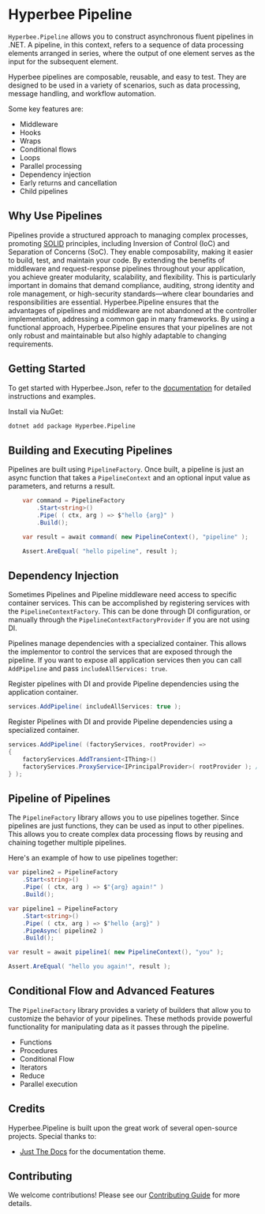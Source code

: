 ﻿# Hyperbee Pipeline

`Hyperbee.Pipeline` allows you to construct asynchronous fluent pipelines in .NET. A pipeline, in this context, refers to a 
sequence of data processing elements arranged in series, where the output of one element serves as the input for the subsequent 
element.

Hyperbee pipelines are composable, reusable, and easy to test. They are designed to be used in a variety of scenarios, such 
as data processing, message handling, and workflow automation.

Some key features are:

* Middleware
* Hooks
* Wraps
* Conditional flows
* Loops
* Parallel processing
* Dependency injection
* Early returns and cancellation
* Child pipelines

## Why Use Pipelines

Pipelines provide a structured approach to managing complex processes, promoting [SOLID](https://en.wikipedia.org/wiki/SOLID)
principles, including Inversion of Control (IoC) and Separation of Concerns (SoC). They enable composability, making it easier
to build, test, and maintain your code. By extending the benefits of middleware and request-response pipelines throughout your 
application, you achieve greater modularity, scalability, and flexibility. This is particularly important in domains that demand
compliance, auditing, strong identity and role management, or high-security standards—where clear boundaries and responsibilities
are essential. Hyperbee.Pipeline ensures that the advantages of pipelines and middleware are not abandoned at the controller
implementation, addressing a common gap in many frameworks. By using a functional approach, Hyperbee.Pipeline ensures that your
pipelines are not only robust and maintainable but also highly adaptable to changing requirements.


## Getting Started

To get started with Hyperbee.Json, refer to the [documentation](https://stillpoint-software.github.io/hyperbee.pipeline) for 
detailed instructions and examples. 

Install via NuGet:

```bash
dotnet add package Hyperbee.Pipeline
```

## Building and Executing Pipelines

Pipelines are built using `PipelineFactory`. Once built, a pipeline is just an async function that takes a `PipelineContext` and 
an optional input value as parameters, and returns a result. 

```csharp
    var command = PipelineFactory
        .Start<string>()
        .Pipe( ( ctx, arg ) => $"hello {arg}" )
        .Build();

    var result = await command( new PipelineContext(), "pipeline" );

    Assert.AreEqual( "hello pipeline", result );
```

## Dependency Injection

Sometimes Pipelines and Pipeline middleware need access to specific container services. This can be
accomplished by registering services with the `PipelineContextFactory`. This can be done through
DI configuration, or manually through the `PipelineContextFactoryProvider` if you are not using DI.

Pipelines manage dependencies with a specialized container. This allows the implementor to control
the services that are exposed through the pipeline. If you want to expose all application
services then you can call `AddPipeline` and pass `includeAllServices: true`. 

Register pipelines with DI and provide Pipeline dependencies using the application container.

```csharp
services.AddPipeline( includeAllServices: true );
```

Register Pipelines with DI and provide Pipeline dependencies using a specialized container.

```csharp
services.AddPipeline( (factoryServices, rootProvider) =>
{
    factoryServices.AddTransient<IThing>()
    factoryServices.ProxyService<IPrincipalProvider>( rootProvider ); // pull from root container
} );
```

## Pipeline of Pipelines

The `PipelineFactory` library allows you to use pipelines together. Since pipelines are just functions, they can be used 
as input to other pipelines. This allows you to create complex data processing flows by reusing and chaining together
multiple pipelines.

Here's an example of how to use pipelines together:

```csharp
var pipeline2 = PipelineFactory
    .Start<string>()
    .Pipe( ( ctx, arg ) => $"{arg} again!" )
    .Build();

var pipeline1 = PipelineFactory
    .Start<string>()
    .Pipe( ( ctx, arg ) => $"hello {arg}" )
    .PipeAsync( pipeline2 )
    .Build();

var result = await pipeline1( new PipelineContext(), "you" );

Assert.AreEqual( "hello you again!", result );
```

## Conditional Flow and Advanced Features

The `PipelineFactory` library provides a variety of builders that allow you to customize the behavior of your pipelines. 
These methods provide powerful functionality for manipulating data as it passes through the pipeline.

- Functions
- Procedures
- Conditional Flow
- Iterators
- Reduce
- Parallel execution

## Credits

Hyperbee.Pipeline is built upon the great work of several open-source projects. Special thanks to:

- [Just The Docs](https://github.com/just-the-docs/just-the-docs) for the documentation theme.

## Contributing

We welcome contributions! Please see our [Contributing Guide](https://github.com/Stillpoint-Software/.github/blob/main/.github/CONTRIBUTING.md) 
for more details.
